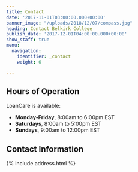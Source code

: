 ```yaml
---
title: Contact
date: '2017-11-01T03:00:00.000+00:00'
banner_image: "/uploads/2018/12/07/compass.jpg"
heading: Contact Belkirk College
publish_date: '2017-12-01T04:00:00.000+00:00'
show_staff: true
menu:
  navigation:
    identifier: _contact
    weight: 6

---
```

## Hours of Operation

LoanCare is available:

* **Monday-Friday**, 8:00am to 6:00pm EST
* **Saturdays**, 8:00am to 5:00pm EST
* **Sundays**, 9:00am to 12:00pm EST

## Contact Information

{% include address.html %}